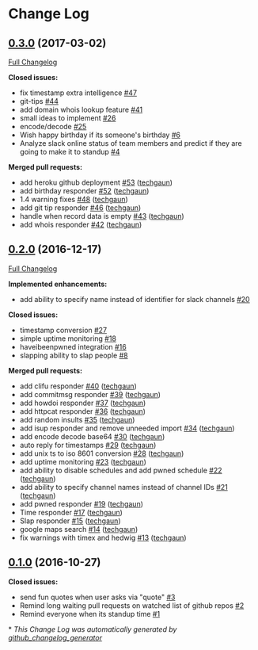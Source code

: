 # Change Log

## [0.3.0](https://github.com/techgaun/ex_mustang/tree/0.3.0) (2017-03-02)

[Full Changelog](https://github.com/techgaun/ex_mustang/compare/0.2.0...0.3.0)

**Closed issues:**

- fix timestamp extra intelligence [\#47](https://github.com/techgaun/ex_mustang/issues/47)
- git-tips [\#44](https://github.com/techgaun/ex_mustang/issues/44)
- add domain whois lookup feature [\#41](https://github.com/techgaun/ex_mustang/issues/41)
- small ideas to implement [\#26](https://github.com/techgaun/ex_mustang/issues/26)
- encode/decode [\#25](https://github.com/techgaun/ex_mustang/issues/25)
- Wish happy birthday if its someone's birthday [\#6](https://github.com/techgaun/ex_mustang/issues/6)
- Analyze slack online status of team members and predict if they are going to make it to standup [\#4](https://github.com/techgaun/ex_mustang/issues/4)

**Merged pull requests:**

- add heroku github deployment [\#53](https://github.com/techgaun/ex_mustang/pull/53) ([techgaun](https://github.com/techgaun))
- add birthday responder [\#52](https://github.com/techgaun/ex_mustang/pull/52) ([techgaun](https://github.com/techgaun))
- 1.4 warning fixes [\#48](https://github.com/techgaun/ex_mustang/pull/48) ([techgaun](https://github.com/techgaun))
- add git tip responder [\#46](https://github.com/techgaun/ex_mustang/pull/46) ([techgaun](https://github.com/techgaun))
- handle when record data is empty [\#43](https://github.com/techgaun/ex_mustang/pull/43) ([techgaun](https://github.com/techgaun))
- add whois responder [\#42](https://github.com/techgaun/ex_mustang/pull/42) ([techgaun](https://github.com/techgaun))

## [0.2.0](https://github.com/techgaun/ex_mustang/tree/0.2.0) (2016-12-17)
[Full Changelog](https://github.com/techgaun/ex_mustang/compare/0.1.0...0.2.0)

**Implemented enhancements:**

- add ability to specify name instead of identifier for slack channels [\#20](https://github.com/techgaun/ex_mustang/issues/20)

**Closed issues:**

- timestamp conversion [\#27](https://github.com/techgaun/ex_mustang/issues/27)
- simple uptime monitoring [\#18](https://github.com/techgaun/ex_mustang/issues/18)
- haveibeenpwned integration [\#16](https://github.com/techgaun/ex_mustang/issues/16)
- slapping ability to slap people [\#8](https://github.com/techgaun/ex_mustang/issues/8)

**Merged pull requests:**

- add clifu responder [\#40](https://github.com/techgaun/ex_mustang/pull/40) ([techgaun](https://github.com/techgaun))
- add commitmsg responder [\#39](https://github.com/techgaun/ex_mustang/pull/39) ([techgaun](https://github.com/techgaun))
- add howdoi responder [\#37](https://github.com/techgaun/ex_mustang/pull/37) ([techgaun](https://github.com/techgaun))
- add httpcat responder [\#36](https://github.com/techgaun/ex_mustang/pull/36) ([techgaun](https://github.com/techgaun))
- add random insults [\#35](https://github.com/techgaun/ex_mustang/pull/35) ([techgaun](https://github.com/techgaun))
- add isup responder and remove unneeded import [\#34](https://github.com/techgaun/ex_mustang/pull/34) ([techgaun](https://github.com/techgaun))
- add encode decode base64 [\#30](https://github.com/techgaun/ex_mustang/pull/30) ([techgaun](https://github.com/techgaun))
- auto reply for timestamps [\#29](https://github.com/techgaun/ex_mustang/pull/29) ([techgaun](https://github.com/techgaun))
- add unix ts to iso 8601 conversion [\#28](https://github.com/techgaun/ex_mustang/pull/28) ([techgaun](https://github.com/techgaun))
- add uptime monitoring [\#23](https://github.com/techgaun/ex_mustang/pull/23) ([techgaun](https://github.com/techgaun))
- add ability to disable schedules and add pwned schedule [\#22](https://github.com/techgaun/ex_mustang/pull/22) ([techgaun](https://github.com/techgaun))
- add ability to specify channel names instead of channel IDs [\#21](https://github.com/techgaun/ex_mustang/pull/21) ([techgaun](https://github.com/techgaun))
- add pwned responder [\#19](https://github.com/techgaun/ex_mustang/pull/19) ([techgaun](https://github.com/techgaun))
- Time responder [\#17](https://github.com/techgaun/ex_mustang/pull/17) ([techgaun](https://github.com/techgaun))
- Slap responder [\#15](https://github.com/techgaun/ex_mustang/pull/15) ([techgaun](https://github.com/techgaun))
- google maps search [\#14](https://github.com/techgaun/ex_mustang/pull/14) ([techgaun](https://github.com/techgaun))
- fix warnings with timex and hedwig [\#13](https://github.com/techgaun/ex_mustang/pull/13) ([techgaun](https://github.com/techgaun))

## [0.1.0](https://github.com/techgaun/ex_mustang/tree/0.1.0) (2016-10-27)
**Closed issues:**

- send fun quotes when user asks via "quote" [\#3](https://github.com/techgaun/ex_mustang/issues/3)
- Remind long waiting pull requests on watched list of github repos [\#2](https://github.com/techgaun/ex_mustang/issues/2)
- Remind everyone when its standup time [\#1](https://github.com/techgaun/ex_mustang/issues/1)



\* *This Change Log was automatically generated by [github_changelog_generator](https://github.com/skywinder/Github-Changelog-Generator)*
